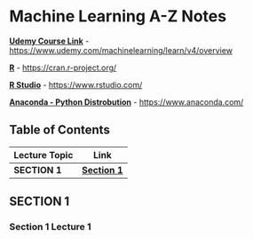 # Machine Learning A-Z Notes

[**Udemy Course Link**](https://www.udemy.com/machinelearning/learn/v4/overview) - https://www.udemy.com/machinelearning/learn/v4/overview

[**R**](https://cran.r-project.org/) - https://cran.r-project.org/

[**R Studio**](https://www.rstudio.com/) - https://www.rstudio.com/

[**Anaconda - Python Distrobution**](https://www.anaconda.com/) - https://www.anaconda.com/

## Table of Contents

Lecture Topic | Link
--- | ---
**SECTION 1** | [**Section 1**](#section-1)


<!-- ################################################################################################################ -->
<!--                                                     SECTION 1                                                    -->
<!-- ################################################################################################################ -->

## SECTION 1

### Section 1 Lecture 1

